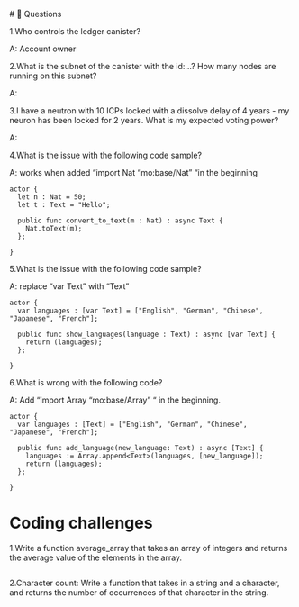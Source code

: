  #<a id="questions"> 🙋 Questions </a>

1.Who controls the ledger canister?

A: Account owner

2.What is the subnet of the canister with the id:…? How many nodes are running on this subnet?

A:

3.I have a neutron with 10 ICPs locked with a dissolve delay of 4 years - my neuron has been locked for 2 years. What is my expected voting power?

A: 

4.What is the issue with the following code sample? 

A:  works when added “import Nat “mo:base/Nat” “in the beginning
```
actor {
  let n : Nat = 50;
  let t : Text = "Hello";

  public func convert_to_text(m : Nat) : async Text {
    Nat.toText(m);
  };
 
}
```
5.What is the issue with the following code sample? 

A: replace “var Text” with “Text”
```
actor {
  var languages : [var Text] = ["English", "German", "Chinese", "Japanese", "French"];

  public func show_languages(language : Text) : async [var Text] {
    return (languages);
  };
 
}
```
6.What is wrong with the following code?

A: Add “import Array “mo:base/Array” “ in the beginning.
```
actor {
  var languages : [Text] = ["English", "German", "Chinese", "Japanese", "French"];

  public func add_language(new_language: Text) : async [Text] {
    languages := Array.append<Text>(languages, [new_language]);
    return (languages);
  };
 
}
```

# <a id="coding-challenges"> Coding challenges </a>

1.Write a function average_array that takes an array of integers and returns the average value of the elements in the array.
```

```
2.Character count: Write a function that takes in a string and a character, and returns the number of occurrences of that character in the string.
```

``` 
